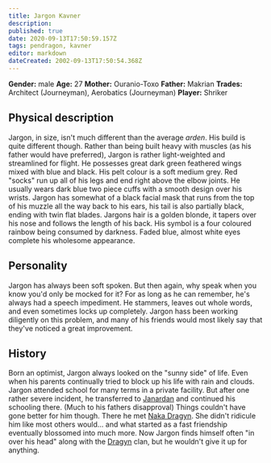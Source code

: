 ```yaml
---
title: Jargon Kavner
description: 
published: true
date: 2020-09-13T17:50:59.157Z
tags: pendragon, kavner
editor: markdown
dateCreated: 2002-09-13T17:50:54.368Z
---
```


**Gender:** male
**Age:** 27
**Mother:** Ouranio-Toxo
**Father:** Makrian
**Trades:** Architect (Journeyman), Aerobatics (Journeyman)
**Player:** Shriker

## Physical description

Jargon, in size, isn't much different than the average *arden*. His build is quite different though. Rather than being built heavy with muscles (as his father would have preferred), Jargon is rather light-weighted and streamlined for flight. He possesses great dark green feathered wings mixed with blue and black. His pelt colour is a soft medium grey. Red "socks" run up all of his legs and end right above the elbow joints. He usually wears dark blue two piece cuffs with a smooth design over his wrists. Jargon has somewhat of a black facial mask that runs from the top of his muzzle all the way back to his ears, his tail is also partially black, ending with twin flat blades. Jargons hair is a golden blonde, it tapers over his nose and follows the length of his back. His symbol is a four coloured rainbow being consumed by darkness. Faded blue, almost white eyes complete his wholesome appearance.

## Personality

Jargon has always been soft spoken. But then again, why speak when you know you'd only be mocked for it? For as long as he can remember, he's always had a speech impediment. He stammers, leaves out whole words, and even sometimes locks up completely. Jargon hass been working diligently on this problem, and many of his friends would most likely say that they've noticed a great improvement.

## History

Born an optimist, Jargon always looked on the "sunny side" of life. Even when his parents continually tried to block up his life with rain and clouds. Jargon attended school for many terms in a private facility. But after one rather severe incident, he transferred to [Janardan](/schools/janardan-academy) and continued his schooling there. (Much to his fathers disapproval) Things couldn't have gone better for him though. There he met [Naka Dragyn](/characters/naka-dragyn). She didn't ridicule him like most others would... and what started as a fast friendship eventually blossomed into much more. Now Jargon finds himself often "in over his head" along with the [Dragyn](/genealogy/dragyn) clan, but he wouldn't give it up for anything.

